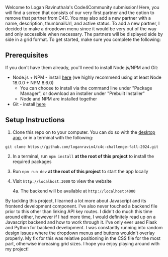 Welcome to Logan Ravinuthala's Code4Community submission! Here, you will find a screen that consists of our very first partner and the option to remove that partner from C4C. You may also add a new partner with a name, description, thumbnailUrl, and active status. To add a new partner, I decided to make a dropdown menu since it would be very out of the way and only accessible when necessary. The partners will be displayed side by side in a grid format. To get started, make sure you complete the following:

## Prerequisites

If you don't have them already, you'll need to install Node.js/NPM and Git:
- Node.js + NPM - install [here](https://nodejs.org/en/download/package-manager) (we highly recommend using at least Node 18.0.0 + NPM 8.6.0)
   - You can choose to install via the command line under "Package Manager", or download an installer under "Prebuilt Installer"
   - Node and NPM are installed together
- Git - install [here](https://git-scm.com/downloads)

## Setup Instructions

1. Clone this repo on to your computer. You can do so with the [desktop app](https://desktop.github.com/), or in a terminal with the following:
```
git clone https://github.com/loganravin4/c4c-challenge-fall-2024.git
```
2. In a terminal, run `npm install` **at the root of this project** to install the required packages
3. Run `npm run dev` **at the root of this project** to start the app locally
4. Visit `http://localhost:3000` to view the website
    
    4a. The backend will be available at `http://localhost:4000`


By tackling this project, I learned a lot more about Javascript and its frontend development component. I've also never touched a backend file prior to this other than linking API key routes. I didn't do much this time around either, however if I had more time, I would definitely read up on a Javascript backend and how to work through it. I've only ever used Flask and Python for backend development. I was constantly running into random design issues where the dropdown menus and buttons wouldn't overlay properly. My fix for this was relative positioning in the CSS file for the most part, otherwise increasing grid sizes. I hope you enjoy playing around with my project!
